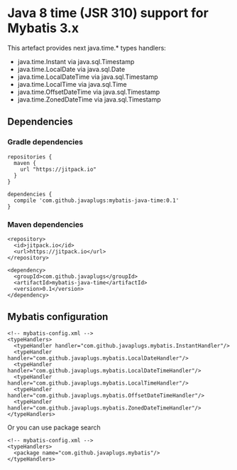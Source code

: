 # Java 8 time (JSR 310) support for Mybatis 3.x

This artefact provides next java.time.\* types handlers:
- java.time.Instant via java.sql.Timestamp
- java.time.LocalDate via java.sql.Date
- java.time.LocalDateTime via java.sql.Timestamp
- java.time.LocalTime via java.sql.Time
- java.time.OffsetDateTime via java.sql.Timestamp
- java.time.ZonedDateTime via java.sql.Timestamp

## Dependencies 
### Gradle dependencies
```
repositories {
  maven {
    url "https://jitpack.io"
  }
}

dependencies {
  compile 'com.github.javaplugs:mybatis-java-time:0.1'
}
```

### Maven dependencies
```
<repository>
  <id>jitpack.io</id>
  <url>https://jitpack.io</url>
</repository>

<dependency>
  <groupId>com.github.javaplugs</groupId>
  <artifactId>mybatis-java-time</artifactId>
  <version>0.1</version>
</dependency>
```

## Mybatis configuration
```
<!-- mybatis-config.xml -->
<typeHandlers>
  <typeHandler handler="com.github.javaplugs.mybatis.InstantHandler"/>
  <typeHandler handler="com.github.javaplugs.mybatis.LocalDateHandler"/>
  <typeHandler handler="com.github.javaplugs.mybatis.LocalDateTimeHandler"/>
  <typeHandler handler="com.github.javaplugs.mybatis.LocalTimeHandler"/>
  <typeHandler handler="com.github.javaplugs.mybatis.OffsetDateTimeHandler"/>
  <typeHandler handler="com.github.javaplugs.mybatis.ZonedDateTimeHandler"/>
</typeHandlers>
```

Or you can use package search

```
<!-- mybatis-config.xml -->
<typeHandlers>
  <package name="com.github.javaplugs.mybatis"/>
</typeHandlers>
```